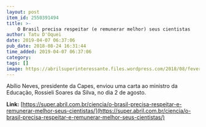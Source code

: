 ```yaml
---
layout: post
item_id: 2550391494
title: >-
    O Brasil precisa respeitar (e remunerar melhor) seus cientistas
author: Tatu D'Oquei
date: 2019-04-07 06:37:06
pub_date: 2018-08-24 16:31:44
time_added: 2019-04-07 06:37:06
category: 
tags: []
image: https://abrilsuperinteressante.files.wordpress.com/2018/08/feverpitched_fb.png
---
```


Abílio Neves, presidente da Capes, enviou uma carta ao ministro da Educação, Rossieli Soares da Silva, no dia 2 de agosto.

**Link:** [https://super.abril.com.br/ciencia/o-brasil-precisa-respeitar-e-remunerar-melhor-seus-cientistas/](https://super.abril.com.br/ciencia/o-brasil-precisa-respeitar-e-remunerar-melhor-seus-cientistas/)


